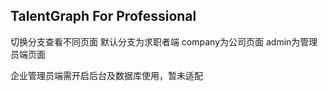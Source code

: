 ## TalentGraph For Professional

切换分支查看不同页面 
默认分支为求职者端
company为公司页面
admin为管理员端页面

企业管理员端需开启后台及数据库使用，暂未适配
